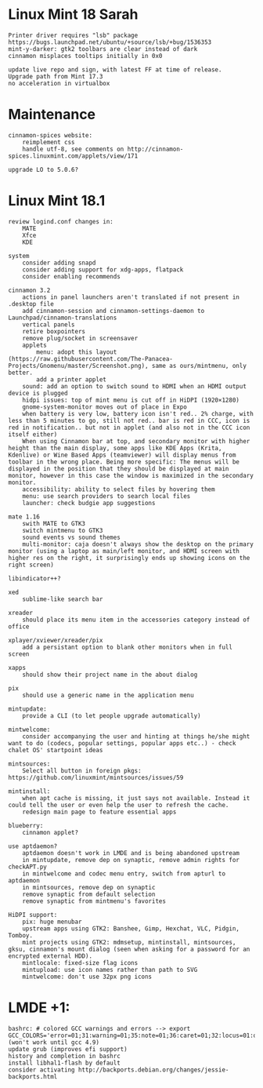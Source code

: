 Linux Mint 18 Sarah
===================

    Printer driver requires "lsb" package https://bugs.launchpad.net/ubuntu/+source/lsb/+bug/1536353
    mint-y-darker: gtk2 toolbars are clear instead of dark
    cinnamon misplaces tooltips initially in 0x0

    update live repo and sign, with latest FF at time of release.
    Upgrade path from Mint 17.3
    no acceleration in virtualbox

Maintenance
===========

    cinnamon-spices website:
        reimplement css
        handle utf-8, see comments on http://cinnamon-spices.linuxmint.com/applets/view/171

    upgrade LO to 5.0.6?

Linux Mint 18.1
===============

    review logind.conf changes in:
        MATE
        Xfce
        KDE

    system
        consider adding snapd
        consider adding support for xdg-apps, flatpack
        consider enabling recommends

    cinnamon 3.2
        actions in panel launchers aren't translated if not present in .desktop file
        add cinnamon-session and cinnamon-settings-daemon to Launchpad/cinnamon-translations
        vertical panels
        retire boxpointers
        remove plug/socket in screensaver
        applets
            menu: adopt this layout (https://raw.githubusercontent.com/The-Panacea-Projects/Gnomenu/master/Screenshot.png), same as ours/mintmenu, only better.
            add a printer applet
        sound: add an option to switch sound to HDMI when an HDMI output device is plugged
        hidpi issues: top of mint menu is cut off in HiDPI (1920×1280)
        gnome-system-monitor moves out of place in Expo
        when battery is very low, battery icon isn't red.. 2% charge, with less than 5 minutes to go, still not red.. bar is red in CCC, icon is red in notification.. but not in applet (and also not in the CCC icon itself either)
        When using Cinnamon bar at top, and secondary monitor with higher height than the main display, some apps like KDE Apps (Krita, Kdenlive) or Wine Based Apps (teamviewer) will display menus from toolbar in the wrong place. Being more specific: The menus will be displayed in the position that they should be displayed at main monitor, however in this case the window is maximized in the secondary monitor.
        accessibility: ability to select files by hovering them
        menu: use search providers to search local files
        launcher: check budgie app suggestions

    mate 1.16
        swith MATE to GTK3
        switch mintmenu to GTK3
        sound events vs sound themes
        multi-monitor: caja doesn't always show the desktop on the primary monitor (using a laptop as main/left monitor, and HDMI screen with higher res on the right, it surprisingly ends up showing icons on the right screen)

    libindicator++?

    xed
        sublime-like search bar

    xreader
        should place its menu item in the accessories category instead of office

    xplayer/xviewer/xreader/pix
        add a persistant option to blank other monitors when in full screen

    xapps
        should show their project name in the about dialog

    pix
        should use a generic name in the application menu

    mintupdate:
        provide a CLI (to let people upgrade automatically)

    mintwelcome:
        consider accompanying the user and hinting at things he/she might want to do (codecs, popular settings, popular apps etc..) - check chalet OS' startpoint ideas

    mintsources:
        Select all button in foreign pkgs: https://github.com/linuxmint/mintsources/issues/59

    mintinstall:
        when apt cache is missing, it just says not available. Instead it could tell the user or even help the user to refresh the cache.
        redesign main page to feature essential apps

    blueberry:
        cinnamon applet?

    use aptdaemon?
        aptdaemon doesn't work in LMDE and is being abandoned upstream
        in mintupdate, remove dep on synaptic, remove admin rights for checkAPT.py
        in mintwelcome and codec menu entry, switch from apturl to aptdaemon
        in mintsources, remove dep on synaptic
        remove synaptic from default selection
        remove synaptic from mintmenu's favorites

    HiDPI support:
        pix: huge menubar
        upstream apps using GTK2: Banshee, Gimp, Hexchat, VLC, Pidgin, Tomboy.
        mint projects using GTK2: mdmsetup, mintinstall, mintsources, gksu, cinnamon's mount dialog (seen when asking for a password for an encrypted external HDD).
        mintlocale: fixed-size flag icons
        mintupload: use icon names rather than path to SVG
        mintwelcome: don't use 32px png icons

LMDE +1:
=========

    bashrc: # colored GCC warnings and errors --> export GCC_COLORS='error=01;31:warning=01;35:note=01;36:caret=01;32:locus=01:quote=01' (won't work until gcc 4.9)
    update grub (improves efi support)
    history and completion in bashrc
    install libhal1-flash by default
    consider activating http://backports.debian.org/changes/jessie-backports.html
